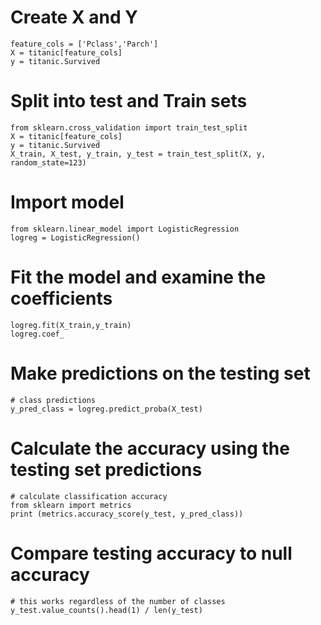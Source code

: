  # Create X and Y
 ```
feature_cols = ['Pclass','Parch']
X = titanic[feature_cols]
y = titanic.Survived
```
# Split into test and Train sets
```
from sklearn.cross_validation import train_test_split
X = titanic[feature_cols]
y = titanic.Survived
X_train, X_test, y_train, y_test = train_test_split(X, y, random_state=123)
```
# Import model
```
from sklearn.linear_model import LogisticRegression
logreg = LogisticRegression()
```
# Fit the model and examine the coefficients
```
logreg.fit(X_train,y_train)
logreg.coef_
```
# Make predictions on the testing set
```
# class predictions
y_pred_class = logreg.predict_proba(X_test)
```
# Calculate the accuracy using the testing set predictions
```
# calculate classification accuracy
from sklearn import metrics
print (metrics.accuracy_score(y_test, y_pred_class))
```
# Compare testing accuracy to null accuracy
```
# this works regardless of the number of classes
y_test.value_counts().head(1) / len(y_test)
```
